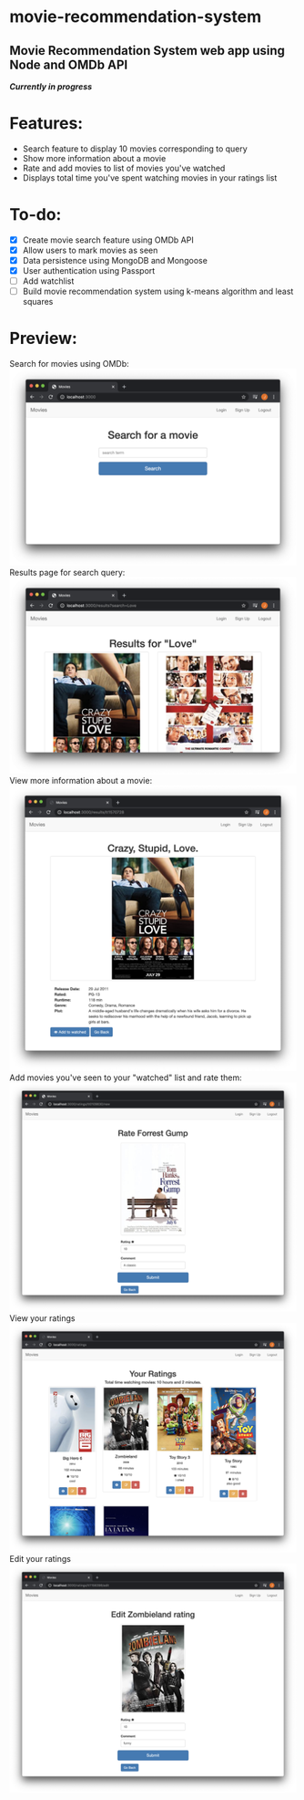 # movie-recommendation-system
Movie Recommendation System web app using Node and OMDb API
--- 
***Currently in progress***

# Features:
- Search feature to display 10 movies corresponding to query    
- Show more information about a movie   
- Rate and add movies to list of movies you've watched  
- Displays total time you've spent watching movies in your ratings list 

# To-do:
- [x] Create movie search feature using OMDb API
- [x] Allow users to mark movies as seen
- [x] Data persistence using MongoDB and Mongoose
- [x] User authentication using Passport
- [ ] Add watchlist
- [ ] Build movie recommendation system using k-means algorithm and least squares

# Preview:
Search for movies using OMDb:
![Search](./preview/search.png)
Results page for search query:  
![Results](./preview/results.png)
View more information about a movie:
![Show](./preview/show.png)
Add movies you've seen to your "watched" list and rate them:
![Rate](./preview/rate.png)
View your ratings
![Ratings](./preview/ratings.png)
Edit your ratings
![Edit](./preview/edit.png)
